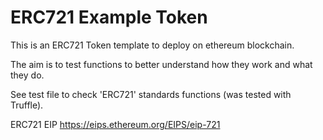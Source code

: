 # ERC721 Example Token

This is an ERC721 Token template to deploy on ethereum blockchain.  

The aim is to test functions to better understand how they work and what they do.

See test file to check 'ERC721' standards functions (was tested with Truffle).

ERC721 EIP https://eips.ethereum.org/EIPS/eip-721
